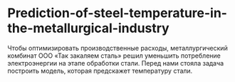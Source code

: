 # Prediction-of-steel-temperature-in-the-metallurgical-industry
Чтобы оптимизировать производственные расходы, металлургический комбинат ООО «Так закаляем сталь» решил уменьшить потребление электроэнергии на этапе обработки стали. Перед нами стояла задача построить модель, которая предскажет температуру стали.
